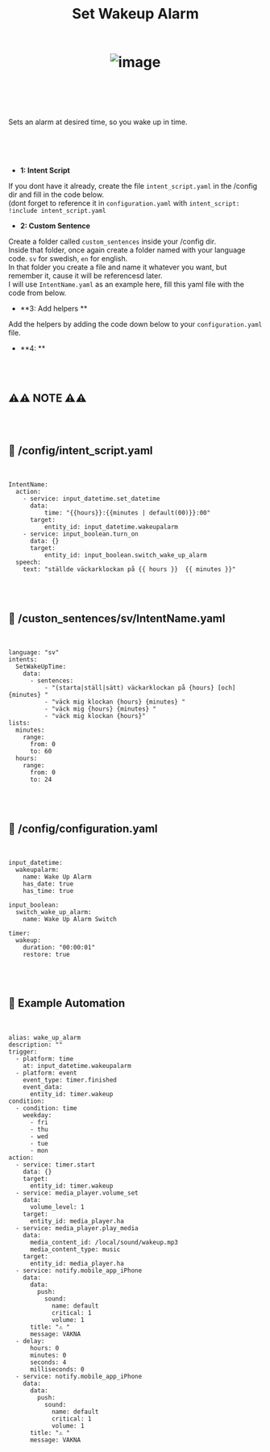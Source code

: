 
<h1 align="center">
<br>

Set Wakeup Alarm<br>
<br>

![image](https://github.com/pungkula1337anka/Voice-Stuff/assets/105579081/b034fb2d-28a3-4564-aa55-ad5ed24a4d99)


</h1><br>
<br><br>

Sets an alarm at desired time, so you wake up in time.

<br><br><br>


- **1: Intent Script** <br>

If you dont have it already, create the file `intent_script.yaml` in the /config dir and fill in the code below.<br>
(dont forget to reference it in `configuration.yaml` with `intent_script: !include intent_script.yaml`<br> 

- **2: Custom Sentence** <br>

Create a folder called `custom_sentences` inside your /config dir.<br>
Inside that folder, once again create a folder named with your language code. `sv` for swedish, `en` for english.<br>
In that folder you create a file and name it whatever you want, but remember it, cause it will be referencesd later.<br>
I will use `IntentName.yaml` as an example here, fill this yaml file with the code from below. <br>


- **3: Add helpers ** <br>

Add the helpers by adding the code down below to your `configuration.yaml` file. 

- **4: ** <br>



<br><br>



## **⚠️⚠️ NOTE ⚠️⚠️** <br><br><br>





## 🦆 /config/intent_script.yaml <br>


<br>


```
IntentName:
  action:
    - service: input_datetime.set_datetime
      data:
          time: "{{hours}}:{{minutes | default(00)}}:00"
      target:
          entity_id: input_datetime.wakeupalarm
    - service: input_boolean.turn_on
      data: {}
      target:
          entity_id: input_boolean.switch_wake_up_alarm            
  speech:
    text: "ställde väckarklockan på {{ hours }}  {{ minutes }}"     
```

<br><br>


## 🦆 /custon_sentences/sv/IntentName.yaml <br>


<br>

```
language: "sv"
intents:
  SetWakeUpTime:
    data:
      - sentences:
          - "(starta|ställ|sätt) väckarklockan på {hours} [och] {minutes} "          
          - "väck mig klockan {hours} {minutes} "    
          - "väck mig {hours} {minutes} "       
          - "väck mig klockan {hours}"    
lists:
  minutes:
    range:
      from: 0
      to: 60
  hours:
    range:
      from: 0
      to: 24
```

<br><br>


## 🦆 /config/configuration.yaml <br>


<br>


```
input_datetime:
  wakeupalarm:
    name: Wake Up Alarm
    has_date: true
    has_time: true

input_boolean:
  switch_wake_up_alarm:
    name: Wake Up Alarm Switch

timer:
  wakeup:
    duration: "00:00:01"
    restore: true
```

<br><br>


## 🦆 Example Automation <br>


<br>


```
alias: wake_up_alarm
description: ""
trigger:
  - platform: time
    at: input_datetime.wakeupalarm
  - platform: event
    event_type: timer.finished
    event_data:
      entity_id: timer.wakeup    
condition:
  - condition: time
    weekday:
      - fri
      - thu
      - wed
      - tue
      - mon
action:
  - service: timer.start
    data: {}
    target:
      entity_id: timer.wakeup
  - service: media_player.volume_set
    data:
      volume_level: 1
    target:
      entity_id: media_player.ha
  - service: media_player.play_media
    data:
      media_content_id: /local/sound/wakeup.mp3
      media_content_type: music
    target:
      entity_id: media_player.ha
  - service: notify.mobile_app_iPhone
    data:
      data:
        push:
          sound:
            name: default
            critical: 1
            volume: 1
      title: "⚠️ "
      message: VAKNA
  - delay:
      hours: 0
      minutes: 0
      seconds: 4
      milliseconds: 0
  - service: notify.mobile_app_iPhone
    data:
      data:
        push:
          sound:
            name: default
            critical: 1
            volume: 1
      title: "⚠️ "
      message: VAKNA
```

<br><br>
